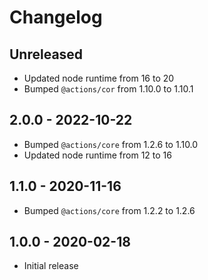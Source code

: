 # Changelog

## Unreleased

- Updated node runtime from 16 to 20
- Bumped `@actions/cor` from 1.10.0 to 1.10.1

## 2.0.0 - 2022-10-22

- Bumped `@actions/core` from 1.2.6 to 1.10.0
- Updated node runtime from 12 to 16

## 1.1.0 - 2020-11-16

- Bumped `@actions/core` from 1.2.2 to 1.2.6

## 1.0.0 - 2020-02-18

- Initial release
